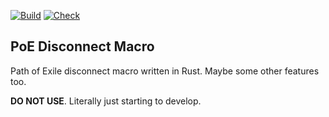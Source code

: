 [![Build](https://github.com/mcheese/poe-macro/actions/workflows/build.yaml/badge.svg?branch=master)](https://github.com/mcheese/poe-macro/actions/workflows/build.yaml)
[![Check](https://github.com/mcheese/poe-macro/actions/workflows/check.yaml/badge.svg?branch=master)](https://github.com/mcheese/poe-macro/actions/workflows/check.yaml) 

PoE Disconnect Macro
---------

Path of Exile disconnect macro written in Rust. Maybe some other features too.

**DO NOT USE**. Literally just starting to develop.
